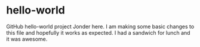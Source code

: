 # hello-world
GitHub hello-world project
Jonder here. I am making some basic changes to this file and hopefully it works as expected.
I had a sandwich for lunch and it was awesome.
